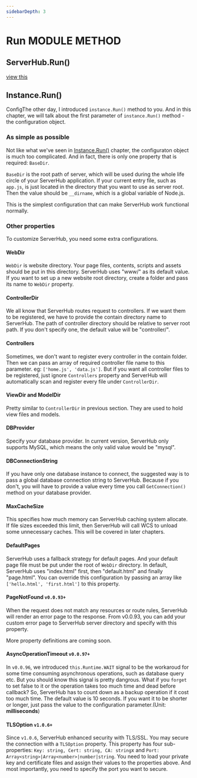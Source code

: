 ```yaml
---
sidebarDepth: 3
---
```


# Run MODULE METHOD

## ServerHub.Run()

[view this](</tutorial/Instance.Run().html>)

## Instance.Run()

ConfigThe other day, I introduced `instance.Run()` method to you. And in this chapter, we will talk about the first parameter of `instance.Run()` method - the configuration object.

### As simple as possible

Not like what we've seen in [Instance.Run()](</tutorial/Instance.Run().html>) chapter, the configuraton object is much too complicated. And in fact, there is only one property that is required: `BaseDir`.

`BaseDir` is the root path of server, which will be used during the whole life circle of your ServerHub application. If your current entry file, such as `app.js`, is just located in the directory that you want to use as server root. Then the value should be `__dirname`, which is a global variable of Node.js.

This is the simplest configuration that can make ServerHub work functional normally.

### Other properties

To customize ServerHub, you need some extra configurations.

#### WebDir

`WebDir` is website directory. Your page files, contents, scripts and assets should be put in this directory. ServerHub uses "www/" as its default value. If you want to set up a new website root directory, create a folder and pass its name to `WebDir` property.

#### ControllerDir

We all know that ServerHub routes request to controllers. If we want them to be registered, we have to provide the contain directory name to ServerHub. The path of controller directory should be relative to server root path. If you don't specify one, the default value will be "controller/".

#### Controllers

Sometimes, we don't want to register every controller in the contain folder. Then we can pass an array of required controller file name to this parameter. eg: `['home.js', 'data.js']`. But if you want all controller files to be registered, just ignore `Controllers` property and ServerHub will automatically scan and register every file under `ControllerDir`.

#### ViewDir and ModelDir

Pretty similar to `ControllerDir` in previous section. They are used to hold view files and models.

#### DBProvider

Specify your database provider. In current version, ServerHub only supports MySQL, which means the only valid value would be "mysql".

#### DBConnectionString

If you have only one database instance to connect, the suggested way is to pass a global database connection string to ServerHub. Because if you don't, you will have to provide a value every time you call `GetConnection()` method on your database provider.

#### MaxCacheSize

This specifies how much memory can ServerHub caching system allocate. If file sizes exceeded this limit, then ServerHub will call WCS to unload some unnecessary caches. This will be covered in later chapters.

#### DefaultPages

ServerHub uses a fallback strategy for default pages. And your default page file must be put under the root of `WebDir` directory. In default, ServerHub uses "index.html" first, then "default.html" and finally "page.html". You can override this configuration by passing an array like `['hello.html', 'first.html']` to this property.

#### PageNotFound `v0.0.93+`

When the request does not match any resources or route rules, ServerHub will render an error page to the response. From v0.0.93, you can add your custom error page to ServerHub server directory and specify with this property.

More property definitions are coming soon.

#### AsyncOperationTimeout `v0.0.97+`

In `v0.0.96`, we introduced `this.Runtime.WAIT` signal to be the workaroud for some time consuming asynchronous operations, such as database query etc. But you should know this signal is pretty dangrous. What if you `forget` to set false to it or the operation takes too much time and dead before callback? So, ServerHub has to count down as a backup operation if it cost too much time. The default value is 10 seconds. If you want it to be shorter or longer, just pass the value to the configuration parameter.(Unit: **milliseconds**)

#### TLSOption `v1.0.6+`

Since `v1.0.6`, ServerHub enhanced security with TLS/SSL. You may secure the connection with a `TLSOption` property. This property has four sub-properties: `Key: string, Cert: string, CA: string`x and `Port: Array<string>|Array<number>|number|string`. You need to load your private key and certificate files and assign their values to the properties above. And most importantly, you need to specify the port you want to secure.
